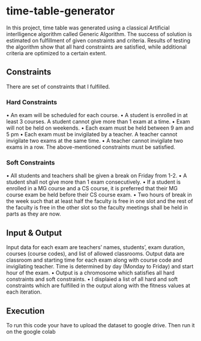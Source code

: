 # time-table-generator
In this project, time table was generated using a classical Artificial interlligence algorithm called Generic Algorithm. 
The success of solution is estimated on fulfillment of given constraints and criteria. Results of testing the algorithm show that all hard constraints are satisfied, while additional criteria are optimized to a certain extent.

## Constraints
There are set of constraints that I fulfilled.

### Hard Constraints
• An exam will be scheduled for each course.
• A student is enrolled in at least 3 courses. A student cannot give more than 1 exam at a time.
• Exam will not be held on weekends.
• Each exam must be held between 9 am and 5 pm
• Each exam must be invigilated by a teacher. A teacher cannot invigilate two exams at the same
time.
• A teacher cannot invigilate two exams in a row.
The above-mentioned constraints must be satisfied.

### Soft Constraints
• All students and teachers shall be given a break on Friday from 1-2.
• A student shall not give more than 1 exam consecutively.
• If a student is enrolled in a MG course and a CS course, it is preferred that their MG course exam be held before their CS course exam. 
• Two hours of break in the week such that at least half the faculty is free in one slot and the rest of the faculty is free in the other slot so the faculty meetings shall be held in parts as they are now.

## Input & Output
Input data for each exam are teachers’ names, students’, exam duration, courses (course codes), and list of allowed classrooms.
Output data are classroom and starting time for each exam along with course code and invigilating teacher. Time is determined by day (Monday to Friday) and start hour of the exam.
• Output is a chromosome which satisfies all hard constraints and soft constraints. 
• I displaied a list of all hard and soft constraints which are fulfilled in the output along with the fitness values at each iteration.

## Execution
To run this code your have to upload the dataset to google drive. Then run it on the google colab
